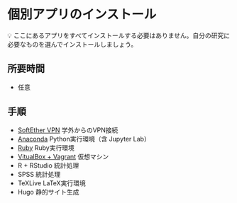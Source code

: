 # 個別アプリのインストール

:bulb: ここにあるアプリをすべてインストールする必要はありません。自分の研究に必要なものを選んでインストールしましょう。

## 所要時間

- 任意

## 手順

- [SoftEther VPN](http://campus-vpn.cc.tsukuba.ac.jp/ja/howto_softether.aspx#windows) 学外からのVPN接続
- [Anaconda](pc-anaconda.md) Python実行環境（含 Jupyter Lab）
- [Ruby](pc-ruby.md) Ruby実行環境
- [VitualBox + Vagrant](pc-virtualbox-vagrant.md) 仮想マシン
- R + RStudio 統計処理
- SPSS 統計処理
- TeXLive LaTeX実行環境
- Hugo 静的サイト生成
